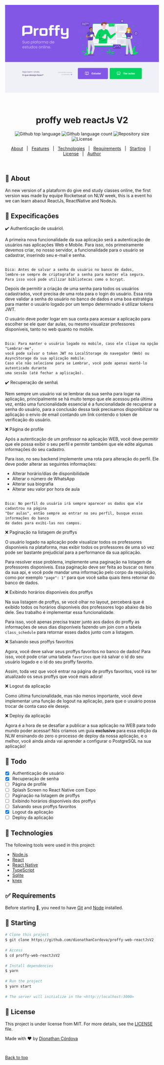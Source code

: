 ![](./images/Home.png)
<div align="center" id="top"> 

&#xa0;

  <!-- <a href="https://proffy-web-reactJsV2.netlify.app">Demo</a> -->
</div>

<h1 align="center">proffy web reactJs V2</h1>

<p align="center">
  <img alt="Github top language" src="https://img.shields.io/github/languages/top/dionathanCordova/proffy-web-reactJsV2?color=56BEB8">

  <img alt="Github language count" src="https://img.shields.io/github/languages/count/dionathanCordova/proffy-web-reactJsV2?color=56BEB8">

  <img alt="Repository size" src="https://img.shields.io/github/repo-size/dionathanCordova/proffy-web-reactJsV2?color=56BEB8">

  <img alt="License" src="https://img.shields.io/github/license/dionathanCordova/proffy-web-reactJsV2?color=56BEB8">

  <!-- <img alt="Github issues" src="https://img.shields.io/github/issues/dionathanCordova/proffy-web-reactJsV2?color=56BEB8" /> -->

  <!-- <img alt="Github forks" src="https://img.shields.io/github/forks/dionathanCordova/proffy-web-reactJsV2?color=56BEB8" /> -->

  <!-- <img alt="Github stars" src="https://img.shields.io/github/stars/dionathanCordova/proffy-web-reactJsV2?color=56BEB8" /> -->
</p>

<!-- Status -->

<!-- <h4 align="center"> 
	🚧  proffy-web-reactJsV2 🚀 Under construction...  🚧
</h4> 

<hr> -->

<p align="center">
  <a href="#dart-about">About</a> &#xa0; | &#xa0; 
  <a href="#sparkles-features">Features</a> &#xa0; | &#xa0;
  <a href="#rocket-technologies">Technologies</a> &#xa0; | &#xa0;
  <a href="#white_check_mark-requirements">Requirements</a> &#xa0; | &#xa0;
  <a href="#checkered_flag-starting">Starting</a> &#xa0; | &#xa0;
  <a href="#memo-license">License</a> &#xa0; | &#xa0;
  <a href="https://github.com/dionathanCordova" target="_blank">Author</a>
</p>

<br>

## :dart: About ##

An new version of a plataform do give end study classes online, the first version was made by equipe Rocketseat on NLW week, this is a event ho we can learn abaout ReactJs, ReactNative and NodeJs.

## :tada: Expecificações ##

:heavy_check_mark: Authenticação de usuário\

A primeira nova funcionalidade da sua aplicação será a autenticação de usuários nas aplicações Web e Mobile. Para isso, nós primeiramente devemos criar, no nosso servidor, a funcionalidade para o usuário se cadastrar, inserindo seu e-mail e senha.

```

Dica: Antes de salvar a senha do usuário no banco de dados, 
lembre-se sempre de criptografar a senha para manter ela segura. 
Para isso você pode utilizar bibliotecas como o bcrypt.

```

Depois de permitir a criação de uma senha para todos os usuários cadastrados, 
você precisa de uma rota para o login do usuário. Essa rota deve validar a senha do usuário 
no banco de dados e uma boa estratégia para manter o usuário logado por um tempo 
determinado é utilizar tokens JWT.

O usuário deve poder logar em sua conta para acessar a aplicação para escolher se ele quer dar aulas, 
ou mesmo visualizar professores disponíveis, tanto no web quanto no mobile.

```

Dica: Para manter o usuário logado no mobile, caso ele clique na opção "Lembrar-me", 
você pode salvar o token JWT no LocalStorage do navegador (Web) ou AsyncStorage da sua aplicação mobile. 
Caso ele não selecione para se Lembrar, você pode apenas mantê-lo autenticado durante 
uma sessão (até fechar a aplicação).

```

:heavy_check_mark: Recuperação de senha\

Nem sempre um usuário vai se lembrar da sua senha para logar na aplicação, principalmente se há muito tempo que ele acessou pela última vez, então uma funcionalidade essencial é a funcionalidade de recuperar a senha do usuário, para a conclusão dessa task precisamos disponibilizar na aplicação o envio de email contando um link contendo o token de verificação do usuário.

:x: Página de profile

Após a autenticação de um professor na aplicação WEB, você deve permitir que ele possa exibir o seu perfil e permitir também que ele edite algumas informações do seu cadastro. 

Para isso, no seu backend implemente uma rota para alteração do perfil. Ele deve poder alterar as seguintes informações:

- Alterar horário/dias de disponibilidade
- Alterar o número de WhatsApp
- Alterar sua biografia
- Alterar seu valor por hora de aula

```

Dica: No perfil do usuário irá sempre aparecer os dados que ele cadastrou na página 
"Dar aulas", então sempre ao entrar no seu perfil, busque essas informações do banco 
de dados para exibi-las nos campos.

```

:x: Paginação na listagem de proffys

O usuário logado na aplicação pode visualizar todos os professores disponíveis na plataforma, mas exibir todos os professores de uma só vez pode ser bastante prejudicial para a performance da sua aplicação.

Para resolver esse problema, implemente uma paginação na listagem de professores disponíveis. Essa paginação deve ser feita ao buscar os itens da sua api, e você pode mandar uma informação pelo corpo da requisição, como por exemplo `"page": 1"` para que você saiba quais itens retornar do banco de dados.

:x: Exibindo horários disponíveis dos proffys

Na sua listagem de proffys, se você olhar no layout, perceberá que é exibido todos os horários disponíveis dos professores logo abaixo da bio dele. Seu trabalho é implementar essa funcionalidade.

Para isso, você apenas precisa trazer junto aos dados do proffy as informações de seus dias disponíveis fazendo um join com a tabela `class_schedule` para retornar esses dados junto com a listagem.

:x: Salvando seus proffys favoritos

Agora, você deve salvar seus proffys favoritos no banco de dados! Para isso, você pode criar uma tabela `favorites` que irá salvar o id do seu usuário logado e o id do seu proffy favorito.

Assim, toda vez que você entrar na página de proffys favoritos, você irá ter atualizado os seus proffys que você mais adora!

:x: Logout da aplicação

Como última funcionalidade, mas não menos importante, você deve implementar uma função de logout na aplicação, para que o usuário possa trocar de conta caso ele deseje.

:x: Deploy da aplicação

Agora é a hora de se desafiar a publicar a sua aplicação na WEB para todo mundo poder acessar! Nós criamos um guia **exclusivo** para essa edição da NLW ensinando do zero o processo de deploy da nossa aplicação, e o melhor, você ainda ainda vai aprender a configurar o PostgreSQL na sua aplicação!

## :pushpin: Todo

- [x] Authenticação de usuário
- [x] Recuperação de senha
- [ ] Página de profile
- [ ] Splash Screen no React Native com Expo
- [ ] Paginação na listagem de proffys
- [ ] Exibindo horários disponíveis dos proffys
- [ ] Salvando seus proffys favoritos
- [x] Logout da aplicação
- [ ] Deploy da aplicação

## :rocket: Technologies ##

The following tools were used in this project:

<!-- - [Expo](https://expo.io/) -->
- [Node.js](https://nodejs.org/en/)
- [React](https://pt-br.reactjs.org/)
- [React Native](https://reactnative.dev/)
- [TypeScript](https://www.typescriptlang.org/)
- [Sqlite](https://www.sqlite.org/index.html)
- [knex](https://devhints.io/knex)

## :white_check_mark: Requirements ##

Before starting :checkered_flag:, you need to have [Git](https://git-scm.com) and [Node](https://nodejs.org/en/) installed.

## :checkered_flag: Starting ##

```bash
# Clone this project
$ git clone https://github.com/dionathanCordova/proffy-web-reactJsV2

# Access
$ cd proffy-web-reactJsV2

# Install dependencies
$ yarn

# Run the project
$ yarn start

# The server will initialize in the <http://localhost:3000>
```

## :memo: License ##

This project is under license from MIT. For more details, see the [LICENSE](LICENSE.md) file.


Made with :heart: by <a href="https://github.com/dionathanCordova" target="_blank">Dionathan Córdova</a>

&#xa0;

<a href="#top">Back to top</a>
